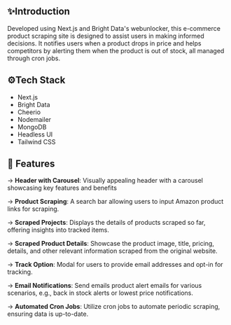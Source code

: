 ## <a name="introduction">✨Introduction</a>

Developed using Next.js and Bright Data's webunlocker, this e-commerce product scraping site is designed to assist users in making informed decisions. It notifies users when a product drops in price and helps competitors by alerting them when the product is out of stock, all managed through cron jobs.

## <a name="tech-stack">⚙️Tech Stack</a>

- Next.js
- Bright Data
- Cheerio
- Nodemailer
- MongoDB
- Headless UI
- Tailwind CSS

## <a name="features">🔋 Features</a>

→ **Header with Carousel**: Visually appealing header with a carousel showcasing key features and benefits

→ **Product Scraping**: A search bar allowing users to input Amazon product links for scraping.

→ **Scraped Projects**: Displays the details of products scraped so far, offering insights into tracked items.

→ **Scraped Product Details**: Showcase the product image, title, pricing, details, and other relevant information scraped from the original   website.

→ **Track Option**: Modal for users to provide email addresses and opt-in for tracking.

→ **Email Notifications**: Send emails product alert emails for various scenarios, e.g., back in stock alerts or lowest price notifications.

→ **Automated Cron Jobs**: Utilize cron jobs to automate periodic scraping, ensuring data is up-to-date.

